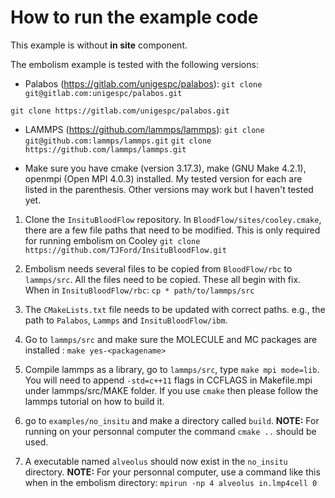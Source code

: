# How to run the example code

This example is without **in site** component. 

The embolism example is tested with the following versions:
- Palabos (https://gitlab.com/unigespc/palabos): 
`git clone git@gitlab.com:unigespc/palabos.git`

`git clone https://gitlab.com/unigespc/palabos.git` 

- LAMMPS  (https://github.com/lammps/lammps): 
`git clone git@github.com:lammps/lammps.git` 
`git clone https://github.com/lammps/lammps.git` 

- Make sure you have cmake (version 3.17.3), make (GNU Make 4.2.1), openmpi (Open MPI 4.0.3) installed. My tested version for each are listed in the parenthesis. Other versions may work but I haven't tested yet.
 
1. Clone the `InsituBloodFlow` repository. In `BloodFlow/sites/cooley.cmake`, there are a few file paths that need to be modified. This is only required for running embolism on Cooley
`git clone https://github.com/TJFord/InsituBloodFlow.git` 

2. Embolism needs several files to be copied from `BloodFlow/rbc` to `lammps/src`. All the files need to be copied.  These all begin with fix. 
When in `InsituBloodFlow/rbc`: 
 `cp * path/to/lammps/src`

3. The `CMakeLists.txt` file needs to be updated with correct paths. e.g., the path to `Palabos`, `Lammps` and `InsituBloodFlow/ibm`. 

4. Go to `lammps/src` and make sure the MOLECULE and MC packages are installed : 
`make yes-<packagename>`

5. Compile lammps as a library, go to `lammps/src`, type `make mpi mode=lib`. You will need to append `-std=c++11` flags in CCFLAGS in Makefile.mpi under lammps/src/MAKE folder. If you use `cmake` then please follow the lammps tutorial on how to build it. 

6. go to `examples/no_insitu` and make a directory called `build`. **NOTE:** For running on your personnal computer the command `cmake ..` should be used. 

7. A executable named `alveolus` should now exist in the `no_insitu` directory. **NOTE:** For your personnal computer, use a command like this when in the embolism directory: `mpirun -np 4 alveolus in.lmp4cell 0`


